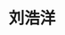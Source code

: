 ---
# Display name

title: 刘浩洋
user_groups: ["Current Post-Doc"]



organizations:
- name: 2021- 

Interests:
- Numerical Software

---